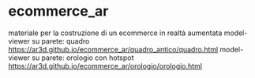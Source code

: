 # ecommerce_ar
materiale per la costruzione di un ecommerce in realtà aumentata
model-viewer su parete: quadro
https://ar3d.github.io/ecommerce_ar/quadro_antico/quadro.html
model-viewer su parete: orologio con hotspot
https://ar3d.github.io/ecommerce_ar/orologio/orologio.html
